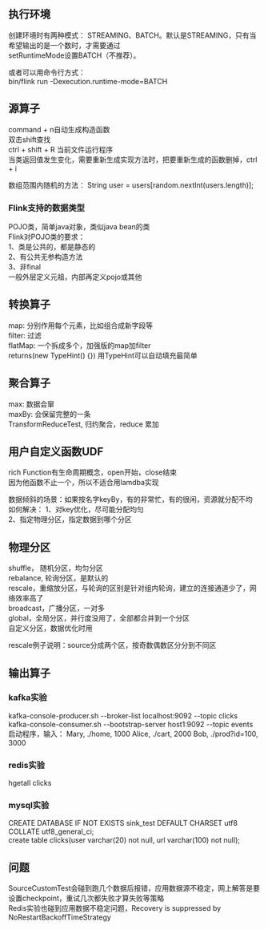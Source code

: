## 执行环境

创建环境时有两种模式： STREAMING、BATCH。默认是STREAMING，只有当希望输出的是一个数时，才需要通过  
setRuntimeMode设置BATCH（不推荐）。

或者可以用命令行方式：  
bin/flink run -Dexecution.runtime-mode=BATCH

## 源算子

command + n自动生成构造函数  
双击shift查找  
ctrl + shift + R 当前文件运行程序  
当类返回值发生变化，需要重新生成实现方法时，把要重新生成的函数删掉，ctrl + i

数组范围内随机的方法： String user = users[random.nextInt(users.length)];  

### Flink支持的数据类型

POJO类，简单java对象，类似java bean的类  
Flink对POJO类的要求：   
1、类是公共的，都是静态的  
2、有公共无参构造方法  
3、非final  
一般外层定义元祖，内部再定义pojo或其他  

## 转换算子

map: 分别作用每个元素，比如组合成新字段等  
filter: 过滤  
flatMap: 一个拆成多个，加强版的map加filter    
returns(new TypeHint<String>() {}) 用TypeHint可以自动填充最简单  

## 聚合算子

max: 数据会窜  
maxBy: 会保留完整的一条  
TransformReduceTest, 归约聚合，reduce 累加    

## 用户自定义函数UDF

rich Function有生命周期概念，open开始，close结束  
因为他函数不止一个，所以不适合用lamdba实现  

数据倾斜的场景：如果按名字keyBy，有的非常忙，有的很闲，资源就分配不均
如何解决：
1、对key优化，尽可能分配均匀  
2、指定物理分区，指定数据到哪个分区  

## 物理分区

shuffle， 随机分区，均匀分区  
rebalance, 轮询分区，是默认的    
rescale，重缩放分区，与轮询的区别是针对组内轮询，建立的连接通道少了，网络效率高了    
broadcast，广播分区，一对多  
global，全局分区，并行度没用了，全部都合并到一个分区  
自定义分区，数据优化时用  

rescale例子说明：source分成两个区，按奇数偶数区分分到不同区  

## 输出算子

### kafka实验

kafka-console-producer.sh --broker-list localhost:9092 --topic clicks
kafka-console-consumer.sh --bootstrap-server host1:9092 --topic events  
启动程序，输入：
Mary, ./home, 1000
Alice, ./cart, 2000
Bob, ./prod?id=100, 3000

### redis实验

hgetall clicks  

### mysql实验

CREATE DATABASE IF NOT EXISTS sink_test DEFAULT CHARSET utf8 COLLATE utf8_general_ci;  
create table clicks(user varchar(20) not null, url varchar(100) not null);  

## 问题

SourceCustomTest会碰到跑几个数据后报错，应用数据源不稳定，网上解答是要设置checkpoint，重试几次都失败才算失败等策略  
Redis实验也碰到应用数据不稳定问题，Recovery is suppressed by NoRestartBackoffTimeStrategy  
